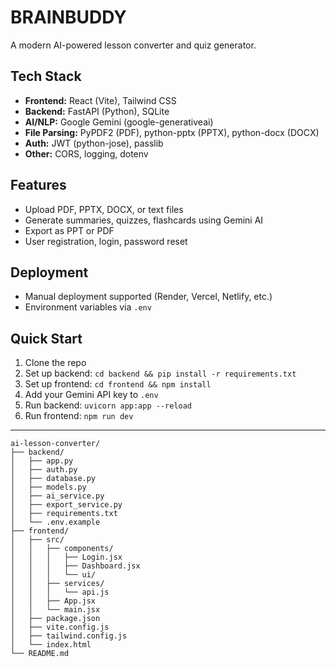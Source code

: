 # BRAINBUDDY

A modern AI-powered lesson converter and quiz generator.

## Tech Stack
- **Frontend:** React (Vite), Tailwind CSS
- **Backend:** FastAPI (Python), SQLite
- **AI/NLP:** Google Gemini (google-generativeai)
- **File Parsing:** PyPDF2 (PDF), python-pptx (PPTX), python-docx (DOCX)
- **Auth:** JWT (python-jose), passlib
- **Other:** CORS, logging, dotenv

## Features
- Upload PDF, PPTX, DOCX, or text files
- Generate summaries, quizzes, flashcards using Gemini AI
- Export as PPT or PDF
- User registration, login, password reset

## Deployment
- Manual deployment supported (Render, Vercel, Netlify, etc.)
- Environment variables via `.env`

## Quick Start
1. Clone the repo
2. Set up backend: `cd backend && pip install -r requirements.txt`
3. Set up frontend: `cd frontend && npm install`
4. Add your Gemini API key to `.env`
5. Run backend: `uvicorn app:app --reload`
6. Run frontend: `npm run dev`

---

```
ai-lesson-converter/
├── backend/
│   ├── app.py
│   ├── auth.py
│   ├── database.py
│   ├── models.py
│   ├── ai_service.py
│   ├── export_service.py
│   ├── requirements.txt
│   └── .env.example
├── frontend/
│   ├── src/
│   │   ├── components/
│   │   │   ├── Login.jsx
│   │   │   ├── Dashboard.jsx
│   │   │   └── ui/
│   │   ├── services/
│   │   │   └── api.js
│   │   ├── App.jsx
│   │   └── main.jsx
│   ├── package.json
│   ├── vite.config.js
│   ├── tailwind.config.js
│   └── index.html
└── README.md

```